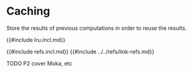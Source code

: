 # Caching

Store the results of previous computations in order to reuse the results.

{{#include lru.incl.md}}

{{#include refs.incl.md}}
{{#include ../../refs/link-refs.md}}

<div class="hidden">
TODO P2 cover Moka, etc
</div>
